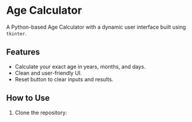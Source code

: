 # Age Calculator

A Python-based Age Calculator with a dynamic user interface built using `tkinter`.

## Features
- Calculate your exact age in years, months, and days.
- Clean and user-friendly UI.
- Reset button to clear inputs and results.

## How to Use
1. Clone the repository:
   ```bash
